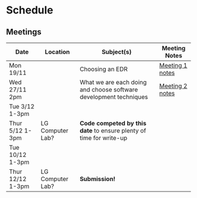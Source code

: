 # Schedule

## Meetings

| Date              | Location        | Subject(s)                                                            | Meeting Notes                                  |
|-------------------|-----------------|-----------------------------------------------------------------------|------------------------------------------------|
| Mon 19/11         |                 | Choosing an EDR                                                       | [Meeting 1 notes](./meeting_notes/meeting1.md) |
| Wed 27/11 2pm     |                 | What we are each doing and choose software development techniques     | [Meeting 2 notes](./meeting_notes/meeting2.md) |
| Tue 3/12 1-3pm    |                 |                                                                       |                                                |
| Thur 5/12 1-3pm   | LG Computer Lab?| __Code competed by this date__ to ensure plenty of time for write-up  |                                                |
| Tue 10/12 1-3pm   |                 |                                                                       |                                                |
| Thur 12/12 1-3pm  | LG Computer Lab?| __Submission!__                                                       |                                                |
